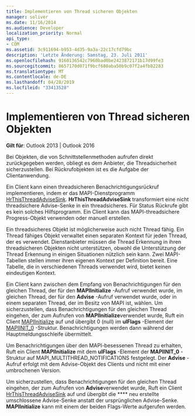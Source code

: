 ```yaml
---
title: Implementieren von Thread sicheren Objekten
manager: soliver
ms.date: 11/16/2014
ms.audience: Developer
localization_priority: Normal
api_type:
- COM
ms.assetid: 3c911694-b953-4d35-9a3a-22c17cfd79bc
description: 'Letzte Änderung: Samstag, 23. Juli 2011'
ms.openlocfilehash: 9160136542c7960bad0be2423872171b17d99fe3
ms.sourcegitcommit: 8657170d071f9bcf680aba50b9c07f2a4fb82283
ms.translationtype: MT
ms.contentlocale: de-DE
ms.lasthandoff: 04/28/2019
ms.locfileid: "33413528"
---
```

# <a name="implementing-thread-safe-objects"></a>Implementieren von Thread sicheren Objekten

  
  
**Gilt für**: Outlook 2013 | Outlook 2016 
  
Bei Objekten, die von Schnittstellenmethoden aufrufen direkt zurückgegeben werden, obliegt es dem Anbieter, die Threadsicherheit sicherzustellen. Bei Rückrufobjekten ist es die Aufgabe der Clientanwendung.
  
Ein Client kann einen threadsicheren Benachrichtigungsrückruf implementieren, indem er das MAPI-Dienstprogramm [HrThisThreadAdviseSink](hrthisthreadadvisesink.md). **HrThisThreadAdviseSink** transformiert eine nicht threadsichere Advise-Senke in ein threadsicheres. Für Status Rückrufe gibt es kein solches Hilfsprogramm. Ein Client kann das MAPI-threadsichere Progress-Objekt verwenden oder manuell erstellen. 
  
Ein threadsicheres Objekt ist möglicherweise auch nicht Thread fähig. Ein Thread fähiges Objekt verwaltet einen separaten Kontext für jeden Thread, der es verwendet. Dienstanbieter müssen die Thread Erkennung in ihren threadsicheren Objekten nicht unterstützen, obwohl die Unterstützung der Thread Erkennung in einigen Situationen nützlich sein kann. Zwei MAPI-Tabellen stellen immer ihren eigenen Kontext per Definition bereit. Eine Tabelle, die in verschiedenen Threads verwendet wird, bietet keinen eindeutigen Kontext.
  
Ein Client kann zwischen dem Empfang von Benachrichtigungen für den gleichen Thread, der für den **MAPIInitialize** -Aufruf verwendet wurde, im gleichen Thread, der für den **Advise** -Aufruf verwendet wurde, oder in einem separaten Thread, der im Besitz von MAPI ist, wählen. Um sicherzustellen, dass Benachrichtigungen für den gleichen Thread eingehen, der zum Aufrufen von **MAPIInitialize**verwendet wurde, Ruft ein Client [MAPIInitialize](mapiinitialize.md) auf und übergibt 0 (null) im **ulFlags** -Element der [MAPIINIT_0](mapiinit_0.md) -Struktur. Benachrichtigungen werden dann während der Hauptmeldungsschleife übermittelt. 
  
Um Benachrichtigungen über den MAPI-besessenen Thread zu erhalten, Ruft ein Client **MAPIInitialize** mit dem **ulFlags** -Element der **MAPIINIT_0** -Struktur auf MAPI_MULTITHREAD_NOTIFICATIONS festgelegt. Der **Advise** -Aufruf erfolgt mit dem Advise-Objekt des Clients und nicht mit einer umbrochenen Version. 
  
Um sicherzustellen, dass Benachrichtigungen für den gleichen Thread eingehen, der zum Aufrufen von **Advise**verwendet wurde, Ruft ein Client [HrThisThreadAdviseSink](hrthisthreadadvisesink.md) auf und übergibt die **** neu erstellte umschlossene Advise-Senke anstatt der ursprünglichen Advise-Senke. **MAPIInitialize** kann mit einem der beiden Flags-Werte aufgerufen werden. 
  

